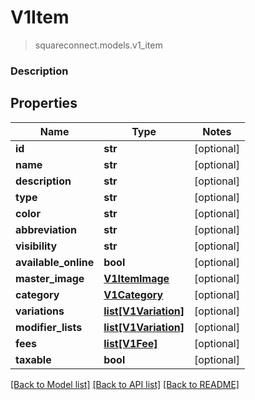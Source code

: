 # V1Item
> squareconnect.models.v1_item

### Description

## Properties
Name | Type | Notes
------------ | ------------- | -------------
**id** | **str** | [optional] 
**name** | **str** | [optional] 
**description** | **str** | [optional] 
**type** | **str** | [optional] 
**color** | **str** | [optional] 
**abbreviation** | **str** | [optional] 
**visibility** | **str** | [optional] 
**available_online** | **bool** | [optional] 
**master_image** | [**V1ItemImage**](V1ItemImage.md) | [optional] 
**category** | [**V1Category**](V1Category.md) | [optional] 
**variations** | [**list[V1Variation]**](V1Variation.md) | [optional] 
**modifier_lists** | [**list[V1Variation]**](V1Variation.md) | [optional] 
**fees** | [**list[V1Fee]**](V1Fee.md) | [optional] 
**taxable** | **bool** | [optional] 

[[Back to Model list]](../README.md#documentation-for-models) [[Back to API list]](../README.md#documentation-for-api-endpoints) [[Back to README]](../README.md)


